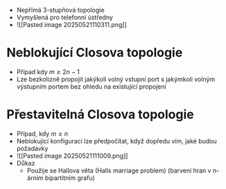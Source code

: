 - Nepřímá 3-stupňová topologie
- Vymyšlená pro telefonní ústředny
- ![[Pasted image 20250521110311.png]]
# Neblokující Closova topologie
- Případ kdy $m \ge 2n - 1$ 
- Lze bezkolizně propojit jakýkoli volný vstupní port s jakýmkoli volným výstupním portem bez ohledu na existující propojení

# Přestavitelná Closova topologie
- Případ, kdy $m \ge n$
- Neblokující konfiguraci lze předpočítat, když dopředu vím, jaké budou požadavky
- ![[Pasted image 20250521111009.png]]
- Důkaz 
	- Použije se Hallova věta (Halls marriage problem) (barvení hran v n-árním bipartitním grafu)